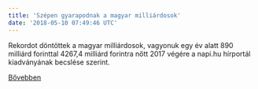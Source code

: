 ```yaml
---
title: 'Szépen gyarapodnak a magyar milliárdosok'
date: '2018-05-10 07:49:46 UTC'
---
```


Rekordot döntöttek a magyar milliárdosok, vagyonuk egy év alatt 890 milliárd forinttal 4267,4 milliárd forintra nőtt 2017 végére a napi.hu hírportál kiadványának becslése szerint.


[Bővebben](https://ift.tt/2KarOgF)
